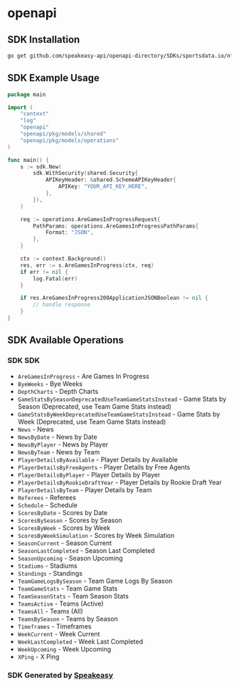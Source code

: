 # openapi

<!-- Start SDK Installation -->
## SDK Installation

```bash
go get github.com/speakeasy-api/openapi-directory/SDKs/sportsdata.io/nfl-v3-scores/1.0/go
```
<!-- End SDK Installation -->

## SDK Example Usage
<!-- Start SDK Example Usage -->
```go
package main

import (
    "context"
    "log"
    "openapi"
    "openapi/pkg/models/shared"
    "openapi/pkg/models/operations"
)

func main() {
    s := sdk.New(
        sdk.WithSecurity(shared.Security{
            APIKeyHeader: &shared.SchemeAPIKeyHeader{
                APIKey: "YOUR_API_KEY_HERE",
            },
        }),
    )

    req := operations.AreGamesInProgressRequest{
        PathParams: operations.AreGamesInProgressPathParams{
            Format: "JSON",
        },
    }

    ctx := context.Background()
    res, err := s.AreGamesInProgress(ctx, req)
    if err != nil {
        log.Fatal(err)
    }

    if res.AreGamesInProgress200ApplicationJSONBoolean != nil {
        // handle response
    }
}
```
<!-- End SDK Example Usage -->

<!-- Start SDK Available Operations -->
## SDK Available Operations

### SDK SDK

* `AreGamesInProgress` - Are Games In Progress
* `ByeWeeks` - Bye Weeks
* `DepthCharts` - Depth Charts
* `GameStatsBySeasonDeprecatedUseTeamGameStatsInstead` - Game Stats by Season (Deprecated, use Team Game Stats instead)
* `GameStatsByWeekDeprecatedUseTeamGameStatsInstead` - Game Stats by Week (Deprecated, use Team Game Stats instead)
* `News` - News
* `NewsByDate` - News by Date
* `NewsByPlayer` - News by Player
* `NewsByTeam` - News by Team
* `PlayerDetailsByAvailable` - Player Details by Available
* `PlayerDetailsByFreeAgents` - Player Details by Free Agents
* `PlayerDetailsByPlayer` - Player Details by Player
* `PlayerDetailsByRookieDraftYear` - Player Details by Rookie Draft Year
* `PlayerDetailsByTeam` - Player Details by Team
* `Referees` - Referees
* `Schedule` - Schedule
* `ScoresByDate` - Scores by Date
* `ScoresBySeason` - Scores by Season 
* `ScoresByWeek` - Scores by Week
* `ScoresByWeekSimulation` - Scores by Week Simulation
* `SeasonCurrent` - Season Current
* `SeasonLastCompleted` - Season Last Completed
* `SeasonUpcoming` - Season Upcoming
* `Stadiums` - Stadiums
* `Standings` - Standings
* `TeamGameLogsBySeason` - Team Game Logs By Season
* `TeamGameStats` - Team Game Stats
* `TeamSeasonStats` - Team Season Stats
* `TeamsActive` - Teams (Active)
* `TeamsAll` - Teams (All)
* `TeamsBySeason` - Teams by Season
* `Timeframes` - Timeframes
* `WeekCurrent` - Week Current
* `WeekLastCompleted` - Week Last Completed
* `WeekUpcoming` - Week Upcoming
* `XPing` - X Ping
<!-- End SDK Available Operations -->

### SDK Generated by [Speakeasy](https://docs.speakeasyapi.dev/docs/using-speakeasy/client-sdks)
